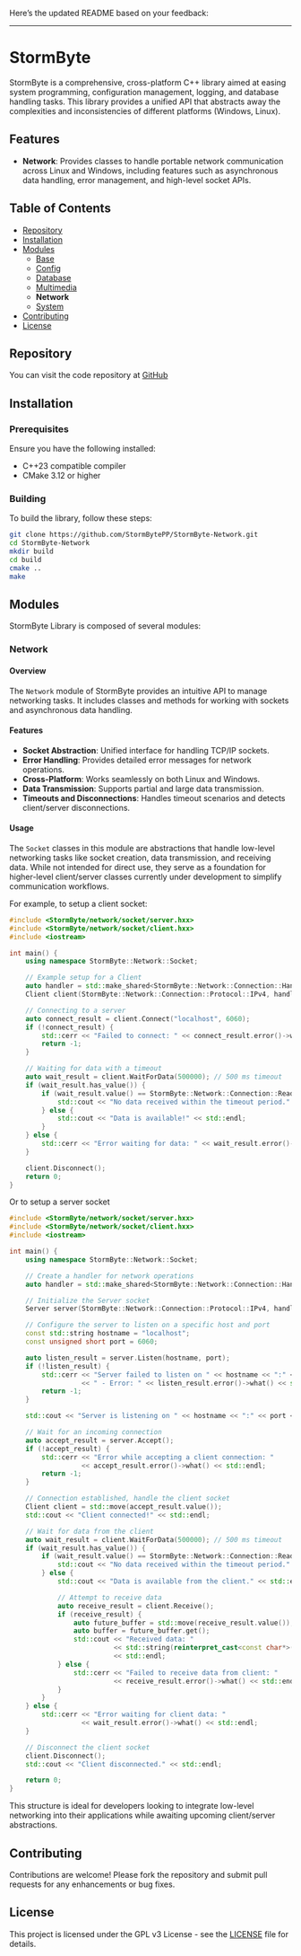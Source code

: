 Here’s the updated README based on your feedback:

---

# StormByte

StormByte is a comprehensive, cross-platform C++ library aimed at easing system programming, configuration management, logging, and database handling tasks. This library provides a unified API that abstracts away the complexities and inconsistencies of different platforms (Windows, Linux).

## Features

- **Network**: Provides classes to handle portable network communication across Linux and Windows, including features such as asynchronous data handling, error management, and high-level socket APIs.

## Table of Contents

- [Repository](#repository)
- [Installation](#installation)
- [Modules](#modules)
	- [Base](https://dev.stormbyte.org/StormByte)
	- [Config](https://dev.stormbyte.org/StormByte-Config)
	- [Database](https://dev.stormbyte.org/StormByte-Database)
	- [Multimedia](https://dev.stormbyte.org/StormByte-Multimedia)
	- **Network**
	- [System](https://dev.stormbyte.org/StormByte-System)
- [Contributing](#contributing)
- [License](#license)

## Repository

You can visit the code repository at [GitHub](https://github.com/StormBytePP/StormByte-Network)

## Installation

### Prerequisites

Ensure you have the following installed:

- C++23 compatible compiler
- CMake 3.12 or higher

### Building

To build the library, follow these steps:

```sh
git clone https://github.com/StormBytePP/StormByte-Network.git
cd StormByte-Network
mkdir build
cd build
cmake ..
make
```

## Modules

StormByte Library is composed of several modules:

### Network

#### Overview

The `Network` module of StormByte provides an intuitive API to manage networking tasks. It includes classes and methods for working with sockets and asynchronous data handling.

#### Features
- **Socket Abstraction**: Unified interface for handling TCP/IP sockets.
- **Error Handling**: Provides detailed error messages for network operations.
- **Cross-Platform**: Works seamlessly on both Linux and Windows.
- **Data Transmission**: Supports partial and large data transmission.
- **Timeouts and Disconnections**: Handles timeout scenarios and detects client/server disconnections.

#### Usage

The `Socket` classes in this module are abstractions that handle low-level networking tasks like socket creation, data transmission, and receiving data. While not intended for direct use, they serve as a foundation for higher-level client/server classes currently under development to simplify communication workflows.

For example, to setup a client socket:
```cpp
#include <StormByte/network/socket/server.hxx>
#include <StormByte/network/socket/client.hxx>
#include <iostream>

int main() {
    using namespace StormByte::Network::Socket;

    // Example setup for a Client
    auto handler = std::make_shared<StormByte::Network::Connection::Handler>();
    Client client(StormByte::Network::Connection::Protocol::IPv4, handler);

    // Connecting to a server
    auto connect_result = client.Connect("localhost", 6060);
    if (!connect_result) {
        std::cerr << "Failed to connect: " << connect_result.error()->what() << std::endl;
        return -1;
    }

    // Waiting for data with a timeout
    auto wait_result = client.WaitForData(500000); // 500 ms timeout
    if (wait_result.has_value()) {
        if (wait_result.value() == StormByte::Network::Connection::Read::Result::Timeout) {
            std::cout << "No data received within the timeout period." << std::endl;
        } else {
            std::cout << "Data is available!" << std::endl;
        }
    } else {
        std::cerr << "Error waiting for data: " << wait_result.error()->what() << std::endl;
    }

    client.Disconnect();
    return 0;
}
```

Or to setup a server socket
```cpp
#include <StormByte/network/socket/server.hxx>
#include <StormByte/network/socket/client.hxx>
#include <iostream>

int main() {
    using namespace StormByte::Network::Socket;

    // Create a handler for network operations
    auto handler = std::make_shared<StormByte::Network::Connection::Handler>();

    // Initialize the Server socket
    Server server(StormByte::Network::Connection::Protocol::IPv4, handler);

    // Configure the server to listen on a specific host and port
    const std::string hostname = "localhost";
    const unsigned short port = 6060;

    auto listen_result = server.Listen(hostname, port);
    if (!listen_result) {
        std::cerr << "Server failed to listen on " << hostname << ":" << port
                  << " - Error: " << listen_result.error()->what() << std::endl;
        return -1;
    }

    std::cout << "Server is listening on " << hostname << ":" << port << std::endl;

    // Wait for an incoming connection
    auto accept_result = server.Accept();
    if (!accept_result) {
        std::cerr << "Error while accepting a client connection: "
                  << accept_result.error()->what() << std::endl;
        return -1;
    }

    // Connection established, handle the client socket
    Client client = std::move(accept_result.value());
    std::cout << "Client connected!" << std::endl;

    // Wait for data from the client
    auto wait_result = client.WaitForData(500000); // 500 ms timeout
    if (wait_result.has_value()) {
        if (wait_result.value() == StormByte::Network::Connection::Read::Result::Timeout) {
            std::cout << "No data received within the timeout period." << std::endl;
        } else {
            std::cout << "Data is available from the client." << std::endl;

            // Attempt to receive data
            auto receive_result = client.Receive();
            if (receive_result) {
                auto future_buffer = std::move(receive_result.value());
                auto buffer = future_buffer.get();
                std::cout << "Received data: "
                          << std::string(reinterpret_cast<const char*>(buffer.Data().data()), buffer.Size())
                          << std::endl;
            } else {
                std::cerr << "Failed to receive data from client: "
                          << receive_result.error()->what() << std::endl;
            }
        }
    } else {
        std::cerr << "Error waiting for client data: "
                  << wait_result.error()->what() << std::endl;
    }

    // Disconnect the client socket
    client.Disconnect();
    std::cout << "Client disconnected." << std::endl;

    return 0;
}
```

This structure is ideal for developers looking to integrate low-level networking into their applications while awaiting upcoming client/server abstractions.

## Contributing

Contributions are welcome! Please fork the repository and submit pull requests for any enhancements or bug fixes.

## License

This project is licensed under the GPL v3 License - see the [LICENSE](LICENSE) file for details.
